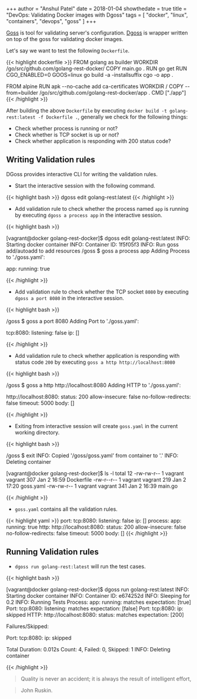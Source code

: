 +++
author = "Anshul Patel"
date = 2018-01-04
showthedate = true
title = "DevOps: Validating Docker images with Dgoss"
tags = [
    "docker",
    "linux",
    "containers",
    "devops",
    "goss"
    ]
+++

[Goss](https://github.com/aelsabbahy/goss) is tool for validating server's configuration. [Dgoss](https://github.com/aelsabbahy/goss/tree/master/extras/dgoss) is wrapper written on top of the goss for validating docker images.

<!--more-->

Let's say we want to test the following `Dockerfile`.

{{< highlight dockerfile >}}
FROM golang as builder
WORKDIR /go/src/github.com/golang-rest-docker/
COPY main.go .
RUN go get
RUN CGO_ENABLED=0 GOOS=linux go build -a -installsuffix cgo -o app .



FROM alpine
RUN apk --no-cache add ca-certificates
WORKDIR /
COPY --from=builder /go/src/github.com/golang-rest-docker/app .
CMD ["./app"]
{{< /highlight >}}

After building the above `Dockerfile` by executing  `docker build -t golang-rest:latest -f Dockerfile .`, generally we check for the following things:

* Check whether process is running or not?
* Check whether is TCP socket is up or not?
* Check whether application is responding with 200 status code?


## Writing Validation rules

DGoss provides interactive CLI for writing the validation rules.

* Start the interactive session with the following command.

{{< highlight bash >}}
dgoss edit golang-rest:latest
{{< /highlight >}}

* Add validation rule to check whether the process named `app` is running by executing `dgoss a process app` in the interactive session.

{{< highlight bash >}}

[vagrant@docker golang-rest-docker]$ dgoss edit golang-rest:latest
INFO: Starting docker container
INFO: Container ID: 1f5f05f3
INFO: Run goss add/autoadd to add resources
/goss $ goss a process app
Adding Process to './goss.yaml':

app:
  running: true

{{< /highlight >}}

* Add validation rule to check whether the TCP socket `8080` by executing
`dgoss a port 8080` in the interactive session.

{{< highlight bash >}}

/goss $ goss a port 8080
Adding Port to './goss.yaml':

tcp:8080:
  listening: false
  ip: []

{{< /highlight >}}

* Add validation rule to check whether application is responding with status code `200` by executing `goss a http http://localhost:8080`

{{< highlight bash >}}

/goss $ goss a http http://localhost:8080
Adding HTTP to './goss.yaml':

http://localhost:8080:
  status: 200
  allow-insecure: false
  no-follow-redirects: false
  timeout: 5000
  body: []

{{< /highlight >}}

* Exiting from interactive session will create `goss.yaml` in the current working directory.


{{< highlight bash >}}

/goss $ exit
INFO: Copied '/goss/goss.yaml' from container to '.'
INFO: Deleting container

[vagrant@docker golang-rest-docker]$ ls -l
total 12
-rw-rw-r-- 1 vagrant vagrant 307 Jan  2 16:59 Dockerfile
-rw-r--r-- 1 vagrant vagrant 219 Jan  2 17:20 goss.yaml
-rw-rw-r-- 1 vagrant vagrant 341 Jan  2 16:39 main.go

{{< /highlight >}}

* `goss.yaml` contains all the validation rules.

{{< highlight yaml >}}
port:
  tcp:8080:
    listening: false
    ip: []
process:
  app:
    running: true
http:
  http://localhost:8080:
    status: 200
    allow-insecure: false
    no-follow-redirects: false
    timeout: 5000
    body: []
{{< /highlight >}}

## Running Validation rules

* `dgoss run golang-rest:latest` will run the test cases.


{{< highlight bash >}}

[vagrant@docker golang-rest-docker]$ dgoss run golang-rest:latest
INFO: Starting docker container
INFO: Container ID: e674252d
INFO: Sleeping for 0.2
INFO: Running Tests
Process: app: running: matches expectation: [true]
Port: tcp:8080: listening: matches expectation: [false]
Port: tcp:8080: ip: skipped
HTTP: http://localhost:8080: status: matches expectation: [200]


Failures/Skipped:

Port: tcp:8080: ip: skipped

Total Duration: 0.012s
Count: 4, Failed: 0, Skipped: 1
INFO: Deleting container

{{< /highlight >}}

> Quality is never an accident; it is always the result of intelligent effort,

> John Ruskin.
